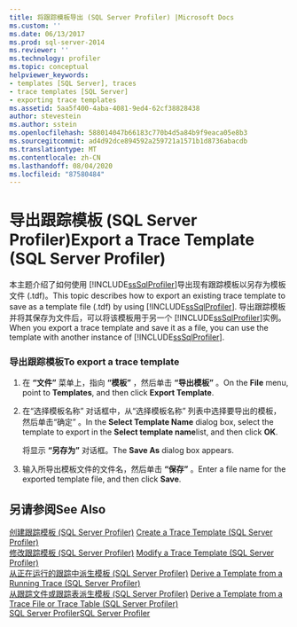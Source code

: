 ```yaml
---
title: 将跟踪模板导出 (SQL Server Profiler) |Microsoft Docs
ms.custom: ''
ms.date: 06/13/2017
ms.prod: sql-server-2014
ms.reviewer: ''
ms.technology: profiler
ms.topic: conceptual
helpviewer_keywords:
- templates [SQL Server], traces
- trace templates [SQL Server]
- exporting trace templates
ms.assetid: 5aa5f400-4aba-4081-9ed4-62cf38828438
author: stevestein
ms.author: sstein
ms.openlocfilehash: 588014047b66183c770b4d5a84b9f9eaca05e8b3
ms.sourcegitcommit: ad4d92dce894592a259721a1571b1d8736abacdb
ms.translationtype: MT
ms.contentlocale: zh-CN
ms.lasthandoff: 08/04/2020
ms.locfileid: "87580484"
---
```

# <a name="export-a-trace-template-sql-server-profiler"></a><span data-ttu-id="63459-102">导出跟踪模板 (SQL Server Profiler)</span><span class="sxs-lookup"><span data-stu-id="63459-102">Export a Trace Template (SQL Server Profiler)</span></span>
  <span data-ttu-id="63459-103">本主题介绍了如何使用 [!INCLUDE[ssSqlProfiler](../../includes/sssqlprofiler-md.md)]导出现有跟踪模板以另存为模板文件 (.tdf)。</span><span class="sxs-lookup"><span data-stu-id="63459-103">This topic describes how to export an existing trace template to save as a template file (.tdf) by using [!INCLUDE[ssSqlProfiler](../../includes/sssqlprofiler-md.md)].</span></span> <span data-ttu-id="63459-104">导出跟踪模板并将其保存为文件后，可以将该模板用于另一个 [!INCLUDE[ssSqlProfiler](../../includes/sssqlprofiler-md.md)]实例。</span><span class="sxs-lookup"><span data-stu-id="63459-104">When you export a trace template and save it as a file, you can use the template with another instance of [!INCLUDE[ssSqlProfiler](../../includes/sssqlprofiler-md.md)].</span></span>  
  
### <a name="to-export-a-trace-template"></a><span data-ttu-id="63459-105">导出跟踪模板</span><span class="sxs-lookup"><span data-stu-id="63459-105">To export a trace template</span></span>  
  
1.  <span data-ttu-id="63459-106">在 **“文件”** 菜单上，指向 **“模板”** ，然后单击 **“导出模板”** 。</span><span class="sxs-lookup"><span data-stu-id="63459-106">On the **File** menu, point to **Templates**, and then click **Export Template**.</span></span>  
  
2.  <span data-ttu-id="63459-107">在“选择模板名称”  对话框中，从“选择模板名称”  列表中选择要导出的模板，然后单击“确定”  。</span><span class="sxs-lookup"><span data-stu-id="63459-107">In the **Select Template Name** dialog box, select the template to export in the **Select template name**list, and then click **OK**.</span></span>  
  
     <span data-ttu-id="63459-108">将显示 **“另存为”** 对话框。</span><span class="sxs-lookup"><span data-stu-id="63459-108">The **Save As** dialog box appears.</span></span>  
  
3.  <span data-ttu-id="63459-109">输入所导出模板文件的文件名，然后单击 **“保存”** 。</span><span class="sxs-lookup"><span data-stu-id="63459-109">Enter a file name for the exported template file, and then click **Save**.</span></span>  
  
## <a name="see-also"></a><span data-ttu-id="63459-110">另请参阅</span><span class="sxs-lookup"><span data-stu-id="63459-110">See Also</span></span>  
 <span data-ttu-id="63459-111">[创建跟踪模板 (SQL Server Profiler)](create-a-trace-template-sql-server-profiler.md) </span><span class="sxs-lookup"><span data-stu-id="63459-111">[Create a Trace Template &#40;SQL Server Profiler&#41;](create-a-trace-template-sql-server-profiler.md) </span></span>  
 <span data-ttu-id="63459-112">[修改跟踪模板 (SQL Server Profiler)](../../database-engine/modify-a-trace-template-sql-server-profiler.md) </span><span class="sxs-lookup"><span data-stu-id="63459-112">[Modify a Trace Template &#40;SQL Server Profiler&#41;](../../database-engine/modify-a-trace-template-sql-server-profiler.md) </span></span>  
 <span data-ttu-id="63459-113">[从正在运行的跟踪中派生模板 (SQL Server Profiler)](derive-a-template-from-a-running-trace-sql-server-profiler.md) </span><span class="sxs-lookup"><span data-stu-id="63459-113">[Derive a Template from a Running Trace &#40;SQL Server Profiler&#41;](derive-a-template-from-a-running-trace-sql-server-profiler.md) </span></span>  
 <span data-ttu-id="63459-114">[从跟踪文件或跟踪表派生模板 (SQL Server Profiler)](derive-a-template-from-a-trace-file-or-trace-table-sql-server-profiler.md) </span><span class="sxs-lookup"><span data-stu-id="63459-114">[Derive a Template from a Trace File or Trace Table &#40;SQL Server Profiler&#41;](derive-a-template-from-a-trace-file-or-trace-table-sql-server-profiler.md) </span></span>  
 [<span data-ttu-id="63459-115">SQL Server Profiler</span><span class="sxs-lookup"><span data-stu-id="63459-115">SQL Server Profiler</span></span>](sql-server-profiler.md)  
  
  

